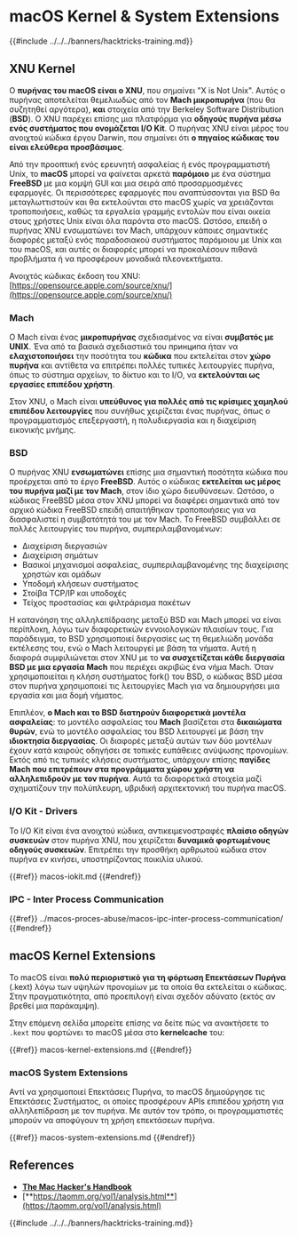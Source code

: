 # macOS Kernel & System Extensions

{{#include ../../../banners/hacktricks-training.md}}

## XNU Kernel

Ο **πυρήνας του macOS είναι ο XNU**, που σημαίνει "X is Not Unix". Αυτός ο πυρήνας αποτελείται θεμελιωδώς από τον **Mach μικροπυρήνα** (που θα συζητηθεί αργότερα), **και** στοιχεία από την Berkeley Software Distribution (**BSD**). Ο XNU παρέχει επίσης μια πλατφόρμα για **οδηγούς πυρήνα μέσω ενός συστήματος που ονομάζεται I/O Kit**. Ο πυρήνας XNU είναι μέρος του ανοιχτού κώδικα έργου Darwin, που σημαίνει ότι **ο πηγαίος κώδικας του είναι ελεύθερα προσβάσιμος**.

Από την προοπτική ενός ερευνητή ασφαλείας ή ενός προγραμματιστή Unix, το **macOS** μπορεί να φαίνεται αρκετά **παρόμοιο** με ένα σύστημα **FreeBSD** με μια κομψή GUI και μια σειρά από προσαρμοσμένες εφαρμογές. Οι περισσότερες εφαρμογές που αναπτύσσονται για BSD θα μεταγλωττιστούν και θα εκτελούνται στο macOS χωρίς να χρειάζονται τροποποιήσεις, καθώς τα εργαλεία γραμμής εντολών που είναι οικεία στους χρήστες Unix είναι όλα παρόντα στο macOS. Ωστόσο, επειδή ο πυρήνας XNU ενσωματώνει τον Mach, υπάρχουν κάποιες σημαντικές διαφορές μεταξύ ενός παραδοσιακού συστήματος παρόμοιου με Unix και του macOS, και αυτές οι διαφορές μπορεί να προκαλέσουν πιθανά προβλήματα ή να προσφέρουν μοναδικά πλεονεκτήματα.

Ανοιχτός κώδικας έκδοση του XNU: [https://opensource.apple.com/source/xnu/](https://opensource.apple.com/source/xnu/)

### Mach

Ο Mach είναι ένας **μικροπυρήνας** σχεδιασμένος να είναι **συμβατός με UNIX**. Ένα από τα βασικά σχεδιαστικά του принципα ήταν να **ελαχιστοποιήσει** την ποσότητα του **κώδικα** που εκτελείται στον **χώρο πυρήνα** και αντίθετα να επιτρέπει πολλές τυπικές λειτουργίες πυρήνα, όπως το σύστημα αρχείων, το δίκτυο και το I/O, να **εκτελούνται ως εργασίες επιπέδου χρήστη**.

Στον XNU, ο Mach είναι **υπεύθυνος για πολλές από τις κρίσιμες χαμηλού επιπέδου λειτουργίες** που συνήθως χειρίζεται ένας πυρήνας, όπως ο προγραμματισμός επεξεργαστή, η πολυδιεργασία και η διαχείριση εικονικής μνήμης.

### BSD

Ο πυρήνας XNU **ενσωματώνει** επίσης μια σημαντική ποσότητα κώδικα που προέρχεται από το έργο **FreeBSD**. Αυτός ο κώδικας **εκτελείται ως μέρος του πυρήνα μαζί με τον Mach**, στον ίδιο χώρο διευθύνσεων. Ωστόσο, ο κώδικας FreeBSD μέσα στον XNU μπορεί να διαφέρει σημαντικά από τον αρχικό κώδικα FreeBSD επειδή απαιτήθηκαν τροποποιήσεις για να διασφαλιστεί η συμβατότητά του με τον Mach. Το FreeBSD συμβάλλει σε πολλές λειτουργίες του πυρήνα, συμπεριλαμβανομένων:

- Διαχείριση διεργασιών
- Διαχείριση σημάτων
- Βασικοί μηχανισμοί ασφαλείας, συμπεριλαμβανομένης της διαχείρισης χρηστών και ομάδων
- Υποδομή κλήσεων συστήματος
- Στοίβα TCP/IP και υποδοχές
- Τείχος προστασίας και φιλτράρισμα πακέτων

Η κατανόηση της αλληλεπίδρασης μεταξύ BSD και Mach μπορεί να είναι περίπλοκη, λόγω των διαφορετικών εννοιολογικών πλαισίων τους. Για παράδειγμα, το BSD χρησιμοποιεί διεργασίες ως τη θεμελιώδη μονάδα εκτέλεσης του, ενώ ο Mach λειτουργεί με βάση τα νήματα. Αυτή η διαφορά συμφιλιώνεται στον XNU με το **να συσχετίζεται κάθε διεργασία BSD με μια εργασία Mach** που περιέχει ακριβώς ένα νήμα Mach. Όταν χρησιμοποιείται η κλήση συστήματος fork() του BSD, ο κώδικας BSD μέσα στον πυρήνα χρησιμοποιεί τις λειτουργίες Mach για να δημιουργήσει μια εργασία και μια δομή νήματος.

Επιπλέον, **ο Mach και το BSD διατηρούν διαφορετικά μοντέλα ασφαλείας**: το μοντέλο ασφαλείας του **Mach** βασίζεται στα **δικαιώματα θυρών**, ενώ το μοντέλο ασφαλείας του BSD λειτουργεί με βάση την **ιδιοκτησία διεργασίας**. Οι διαφορές μεταξύ αυτών των δύο μοντέλων έχουν κατά καιρούς οδηγήσει σε τοπικές ευπάθειες ανύψωσης προνομίων. Εκτός από τις τυπικές κλήσεις συστήματος, υπάρχουν επίσης **παγίδες Mach που επιτρέπουν στα προγράμματα χώρου χρήστη να αλληλεπιδρούν με τον πυρήνα**. Αυτά τα διαφορετικά στοιχεία μαζί σχηματίζουν την πολύπλευρη, υβριδική αρχιτεκτονική του πυρήνα macOS.

### I/O Kit - Drivers

Το I/O Kit είναι ένα ανοιχτού κώδικα, αντικειμενοστραφές **πλαίσιο οδηγών συσκευών** στον πυρήνα XNU, που χειρίζεται **δυναμικά φορτωμένους οδηγούς συσκευών**. Επιτρέπει την προσθήκη αρθρωτού κώδικα στον πυρήνα εν κινήσει, υποστηρίζοντας ποικιλία υλικού.

{{#ref}}
macos-iokit.md
{{#endref}}

### IPC - Inter Process Communication

{{#ref}}
../macos-proces-abuse/macos-ipc-inter-process-communication/
{{#endref}}

## macOS Kernel Extensions

Το macOS είναι **πολύ περιοριστικό για τη φόρτωση Επεκτάσεων Πυρήνα** (.kext) λόγω των υψηλών προνομίων με τα οποία θα εκτελείται ο κώδικας. Στην πραγματικότητα, από προεπιλογή είναι σχεδόν αδύνατο (εκτός αν βρεθεί μια παράκαμψη).

Στην επόμενη σελίδα μπορείτε επίσης να δείτε πώς να ανακτήσετε το `.kext` που φορτώνει το macOS μέσα στο **kernelcache** του:

{{#ref}}
macos-kernel-extensions.md
{{#endref}}

### macOS System Extensions

Αντί να χρησιμοποιεί Επεκτάσεις Πυρήνα, το macOS δημιούργησε τις Επεκτάσεις Συστήματος, οι οποίες προσφέρουν APIs επιπέδου χρήστη για αλληλεπίδραση με τον πυρήνα. Με αυτόν τον τρόπο, οι προγραμματιστές μπορούν να αποφύγουν τη χρήση επεκτάσεων πυρήνα.

{{#ref}}
macos-system-extensions.md
{{#endref}}

## References

- [**The Mac Hacker's Handbook**](https://www.amazon.com/-/es/Charlie-Miller-ebook-dp-B004U7MUMU/dp/B004U7MUMU/ref=mt_other?_encoding=UTF8&me=&qid=)
- [**https://taomm.org/vol1/analysis.html**](https://taomm.org/vol1/analysis.html)

{{#include ../../../banners/hacktricks-training.md}}
